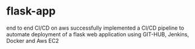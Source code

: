 # flask-app
end to end CI/CD on aws successfully implemented a CI/CD pipeline to automate deployment of a flask web application using GIT-HUB, Jenkins, Docker and Aws EC2
